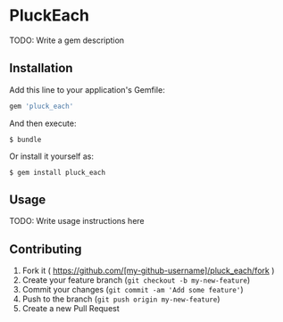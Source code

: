 # PluckEach

TODO: Write a gem description

## Installation

Add this line to your application's Gemfile:

```ruby
gem 'pluck_each'
```

And then execute:

    $ bundle

Or install it yourself as:

    $ gem install pluck_each

## Usage

TODO: Write usage instructions here

## Contributing

1. Fork it ( https://github.com/[my-github-username]/pluck_each/fork )
2. Create your feature branch (`git checkout -b my-new-feature`)
3. Commit your changes (`git commit -am 'Add some feature'`)
4. Push to the branch (`git push origin my-new-feature`)
5. Create a new Pull Request
